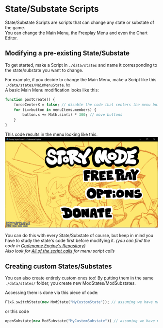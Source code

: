 # State/Substate Scripts
State/Substate Scripts are scripts that can change any state or substate of the game.<br>
You can change the Main Menu, the Freeplay Menu and even the Chart Editor.

## Modifying a pre-existing State/Substate

To get started, make a Script in ``./data/states`` and name it corresponding to the state/substate you want to change.

For example, if you decide to change the Main Menu, make a Script like this ``./data/states/MainMenuState.hx``<br>
A basic Main Menu modification looks like this:
```haxe
function postCreate() {
    forceCenterX = false; // disable the code that centers the menu buttons.
    for (i=>button in menuItems.members) {
        button.x += Math.sin(i) * 300; // move buttons
    }
}
```
This code results in the menu looking like this.
<img src="./State or Substate Scripts.png"/>

You can do this with every State/Substate of course, but keep in mind you have to study the state's code first before modifying it. *(you can find the code in <a href="https://github.com/FNF-CNE-Devs/CodenameEngine">Codename Engine's Repository</a>)*<br>
*Also look for <a href="./All of the script calls.md">All of the script calls</a> for menu script calls*

## Creating custom States/Substates

You can also create entirely custom ones too! By putting them in the same ``./data/states/`` folder, you create new ModStates/ModSubstates.

Accessing them is done via this piece of code:
```haxe
FlxG.switchState(new ModState("MyCustomState")); // assuming we have made a new Script ./data/states/MyCustomState.hx
```
or this code
```haxe
openSubstate(new ModSubstate("MyCustomSubstate")) // assuming we have made a new Script ./data/states/MyCustomSubstate.hx
```